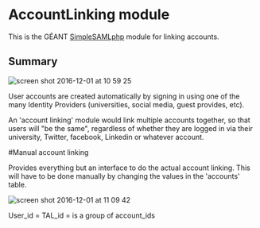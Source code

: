 # AccountLinking module

This is the GÉANT [SimpleSAMLphp](https://github.com/simplesamlphp/simplesamlphp) module for linking accounts.

## Summary

![screen shot 2016-12-01 at 10 59 25](https://cloud.githubusercontent.com/assets/3790903/20789960/a1be1d68-b7b6-11e6-843c-9f53bc96f44f.png)

User accounts are created automatically by signing in using one of the many Identity Providers (universities, social media, guest provides, etc).

An 'account linking' module would link multiple accounts together, so that users will "be the same", regardless of whether they are logged in via their university, Twitter, facebook, Linkedin or whatever account.

#Manual account linking

Provides everything but an interface to do the actual account linking. This will have to be done manually by changing the values in the 'accounts' table.

![screen shot 2016-12-01 at 11 09 42](https://cloud.githubusercontent.com/assets/3790903/20789970/afd39e64-b7b6-11e6-91ed-20d52eeac59d.png)

User_id = TAL_id = is a group of account_ids



